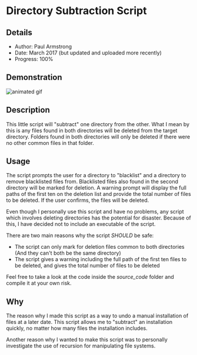 # Directory Subtraction Script

## Details

* Author: Paul Armstrong
* Date: March 2017 (but updated and uploaded more recently)
* Progress: 100%

## Demonstration

![animated gif](https://i.imgur.com/Ul7StOs.gif)

## Description

This little script will "subtract" one directory from the other. What I mean by this is any files found in both directories will be deleted from the target directory. Folders found in both directories will only be deleted if there were no other common files in that folder.

## Usage

The script prompts the user for a directory to "blacklist" and a directory to remove blacklisted files from. Blacklisted files also found in the second directory will be marked for deletion. A warning prompt will display the full paths of the first ten on the deletion list and provide the total number of files to be deleted. If the user confirms, the files will be deleted.

Even though I personally use this script and have no problems, any script which involves deleting directories has the potential for disaster. Because of this, I have decided not to include an executable of the script.

There are two main reasons why the script *SHOULD* be safe:
* The script can only mark for deletion files common to both directories (And they can't both be the same directory)
* The script gives a warning including the full path of the first ten files to be deleted, and gives the total number of files to be deleted

Feel free to take a look at the code inside the *source_code* folder and compile it at your own risk.

## Why

The reason why I made this script as a way to undo a manual installation of files at a later date. This script allows me to "subtract" an installation quickly, no matter how many files the installation includes.

Another reason why I wanted to make this script was to personally investigate the use of recursion for manipulating file systems.
